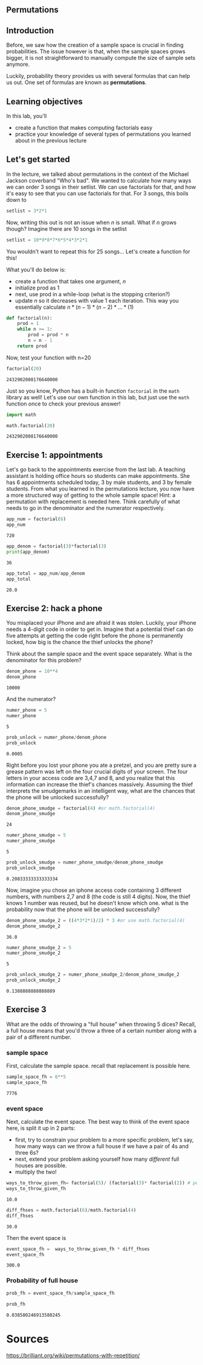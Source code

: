 
## Permutations

## Introduction

Before, we saw how the creation of a sample space is crucial in finding probabilities. The issue however is that, when the sample spaces grows bigger, it is not straightforward to manually compute the size of sample sets anymore.

Luckily, probability theory provides us with several formulas that can help us out. One set of formulas are known as **permutations**.

## Learning objectives

In this lab, you'll
- create a function that makes computing factorials easy
- practice your knowledge of several types of permutations you learned about in the previous lecture

## Let's get started

In the lecture, we talked about permutations in the context of the Michael Jackson coverband "Who's bad". We wanted to calculate how many ways we can order 3 songs in their setlist. We can use factorials for that, and how it's easy to see that you can use factorials for that. For 3 songs, this boils down to


```python
setlist = 3*2*1
```

Now, writing this out is not an issue when $n$ is small. What if $n$ grows though? Imagine there are 10 songs in the setlist


```python
setlist = 10*9*8*7*6*5*4*3*2*1
```

You wouldn't want to repeat this for 25 songs...  Let's create a function for this!

What you'll do below is:

- create a function that takes one argument, $n$
- initialize prod as 1
- next, use prod in a while-loop (what is the stopping criterion?)
- update $n$ so it decreases with value 1 each iteration. This way you essentially calculate $n*(n-1)*(n-2)*\ldots*(1)$


```python
def factorial(n):
    prod = 1
    while n >= 1:
        prod = prod * n
        n = n - 1
    return prod
```

Now, test your function with n=20


```python
factorial(20) 
```




    2432902008176640000



Just so you know, Python has a built-in function `factorial` in the  `math` library as well! Let's use our own function in this lab, but just use the `math` function once to check your previous answer!


```python
import math 

math.factorial(20)
```




    2432902008176640000



## Exercise 1: appointments

Let's go back to the appointments exercise from the last lab. A teaching assistant is holding office hours so students can make appointments. She has 6 appointments scheduled today, 3 by male students, and 3 by female students. From what you learned in the permutations lecture, you now have a more structured way of getting to the whole sample space!
Hint: a permutation with replacement is needed here. Think carefully of what needs to go in the denominator and the numerator respectively. 


```python
app_num = factorial(6)
app_num
```




    720




```python
app_denom = factorial(3)*factorial(3)
print(app_denom)
```

    36
    


```python
app_total = app_num/app_denom
app_total
```




    20.0



## Exercise 2: hack a phone

You misplaced your iPhone and are afraid it was stolen. Luckily, your iPhone needs a 4-digit code in order to get in. Imagine that a potential thief can do five attempts at getting the code right before the phone is permanently locked, how big is the chance the thief unlocks the phone?

Think about the sample space and the event space separately. What is the denominator for this problem?


```python
denom_phone = 10**4
denom_phone
```




    10000



And the numerator?


```python
numer_phone = 5
numer_phone
```




    5




```python
prob_unlock = numer_phone/denom_phone
prob_unlock
```




    0.0005



Right before you lost your phone you ate a pretzel, and you are pretty sure a grease pattern was left on the four crucial digits of your screen. The four letters in your access code are 3,4,7 and 8, and you realize that this information can increase the thief's chances massively. Assuming the thief interprets the smudgemarks in an intelligent way, what are the chances that the phone will be unlocked successfully?


```python
denom_phone_smudge = factorial(4) #or math.factorial(4)
denom_phone_smudge
```




    24




```python
numer_phone_smudge = 5
numer_phone_smudge
```




    5




```python
prob_unlock_smudge = numer_phone_smudge/denom_phone_smudge
prob_unlock_smudge
```




    0.20833333333333334



Now, imagine you chose an iphone access code containing 3 different numbers, with numbers 2,7 and 8 (the code is still 4 digits). Now, the thief knows 1 number was reused, but he doesn't know which one. what is the probability now that the phone will be unlocked successfully?


```python
denom_phone_smudge_2 = ((4*3*2*1)/2) * 3 #or use math.factorial(4)
denom_phone_smudge_2
```




    36.0




```python
numer_phone_smudge_2 = 5
numer_phone_smudge_2
```




    5




```python
prob_unlock_smudge_2 = numer_phone_smudge_2/denom_phone_smudge_2
prob_unlock_smudge_2
```




    0.1388888888888889



## Exercise 3

What are the odds of throwing a "full house" when throwing 5 dices?  Recall, a full house means that you'd throw a three of a certain number along with a pair of a different number.

### sample space

First, calculate the sample space. recall that replacement is possible here.


```python
sample_space_fh = 6**5
sample_space_fh
```




    7776



### event space

Next, calculate the event space. The best way to think of the event space here, is split it up in 2 parts:
- first, try to constrain your problem to a more specific problem, let's say, how many ways can we throw a full house if we have a pair of 4s and three 6s?
- next, extend your problem asking yourself how many *different* full houses are possible.
- multiply the two!


```python
ways_to_throw_given_fh= factorial(5)/ (factorial(3)* factorial(2)) # permutation with repetitions
ways_to_throw_given_fh
```




    10.0




```python
diff_fhses = math.factorial(6)/math.factorial(4)
diff_fhses
```




    30.0



Then the event space is


```python
event_space_fh =  ways_to_throw_given_fh * diff_fhses
event_space_fh
```




    300.0



### Probability of full house


```python
prob_fh = event_space_fh/sample_space_fh

prob_fh
```




    0.038580246913580245



# Sources

https://brilliant.org/wiki/permutations-with-repetition/
